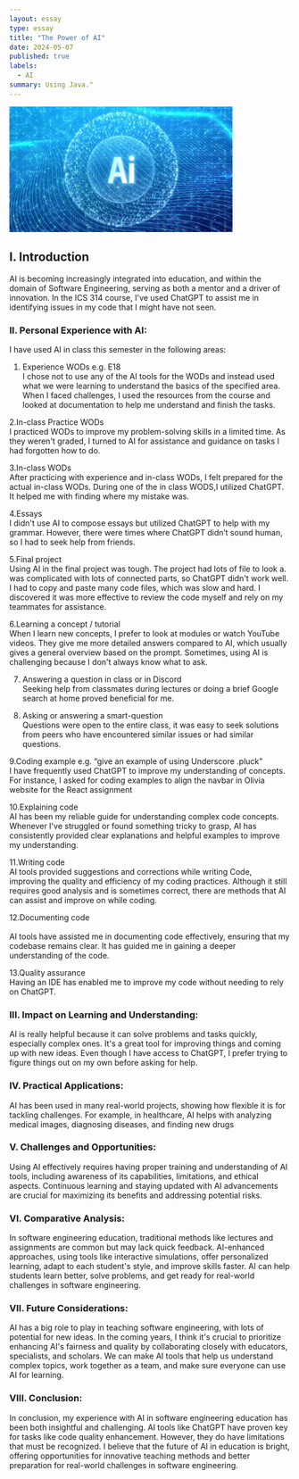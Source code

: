 ```yaml
---
layout: essay
type: essay
title: "The Power of AI"
date: 2024-05-07
published: true
labels:
  - AI
summary: Using Java."
---
```


<div class="text-center p-4">
  <img width="400px" src="../img/ai.jpg" class="img-thumbnail" >
</div>

## I. Introduction
AI is becoming increasingly integrated into education, and within the domain of Software Engineering, serving as both a mentor and a driver of innovation. In the ICS 314 course, I've used ChatGPT to assist me in identifying issues in my code that I might have not seen.

### II. Personal Experience with AI:
I have used AI in class this semester in the following areas:

1. Experience WODs e.g. E18<br />
I chose not to use any of the  AI tools  for the WODs and instead used what we were learning to understand the basics of the specified area. When I faced challenges, I used the resources from the course and looked at documentation to help me understand and finish the tasks.

2.In-class Practice WODs<br />
I practiced WODs to improve my problem-solving skills in a limited time. As they weren't graded, I turned to AI for assistance and guidance on tasks I had forgotten how to do.

3.In-class WODs <br />
After practicing with experience and in-class WODs, I felt prepared for the actual in-class WODs. During one of the in class WODS,I utilized ChatGPT. It helped me with finding where my mistake was.

4.Essays <br />
I didn't use AI to compose essays but utilized ChatGPT to help with my grammar. However, there were times where ChatGPT didn’t sound human, so I had to seek help from friends.

5.Final project <br />
Using AI in the final project was tough. The project had lots of file to look a.  was complicated with lots of connected parts, so ChatGPT didn't work well. I had to copy and paste many code files, which was slow and hard. I discovered it was more effective to review the code myself and rely on my teammates for assistance.

6.Learning a concept / tutorial <br />
When I learn new concepts, I prefer to look at modules or watch YouTube videos. They give me more detailed answers compared to AI, which usually gives a general overview based on the prompt. Sometimes, using AI is challenging because I don't always know what to ask.

7. Answering a question in class or in Discord <br />
Seeking help from classmates during lectures or doing a brief Google search at home proved beneficial for me. 

8. Asking or answering a smart-question <br />
Questions were open to the entire class, it was easy to seek solutions from peers who have encountered similar issues or had similar questions.

9.Coding example e.g. “give an example of using Underscore .pluck” <br />
I have  frequently used ChatGPT to improve my understanding of concepts. For instance, I asked for coding examples to align the navbar in Olivia website for the React assignment

10.Explaining code <br />
AI has been my reliable guide for understanding complex code concepts. Whenever I've struggled or found something tricky to grasp, AI has consistently provided clear explanations and helpful examples to improve my understanding.

11.Writing code <br />
AI tools provided suggestions and corrections while writing Code, improving the quality and efficiency of my coding practices. Although it still requires good analysis and is sometimes correct, there are methods that AI can assist and improve on while coding.

12.Documenting code <br />     
AI tools have assisted me in documenting code effectively, ensuring that my codebase remains clear. It has guided me in gaining a deeper understanding  of the code.

13.Quality assurance <br />
Having an IDE has enabled me to improve my code without needing to rely on ChatGPT.

### III. Impact on Learning and Understanding:
AI is really helpful because it can solve problems and tasks quickly, especially complex ones. It's a great tool for improving things and coming up with new ideas. Even though I have access to ChatGPT, I prefer trying to figure things out on my own before asking for help. 

### IV. Practical Applications:
AI has been used in many real-world projects, showing how flexible  it is for tackling challenges. For example, in healthcare, AI helps with analyzing medical images, diagnosing diseases, and finding new drugs

### V. Challenges and Opportunities:
Using AI effectively requires having proper training and understanding of AI tools, including awareness of its capabilities, limitations, and ethical aspects. Continuous learning and staying updated with AI advancements are crucial for maximizing its benefits and addressing potential risks.

### VI. Comparative Analysis:
In software engineering education, traditional methods like lectures and assignments are common but may lack quick feedback. AI-enhanced approaches, using tools like interactive simulations, offer personalized learning, adapt to each student's style, and improve skills faster. AI can help students learn better, solve problems, and get ready for real-world challenges in software engineering.

### VII. Future Considerations:
AI has a big role to play in teaching software engineering, with lots of potential for new ideas. In the coming years, I think it's crucial to prioritize enhancing AI's fairness and quality by collaborating closely with educators, specialists, and scholars. We can make AI tools that help us understand complex topics, work together as a team, and make sure everyone can use AI for learning. 

### VIII. Conclusion:
In conclusion, my experience with AI in software engineering education has been both insightful and challenging. AI tools like ChatGPT have proven key for tasks like code quality enhancement. However, they do have limitations that must be recognized. I believe that the future of AI in education is bright, offering opportunities for innovative teaching methods and better preparation for real-world challenges in software engineering.

